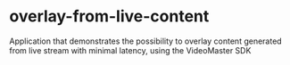 # overlay-from-live-content
Application that demonstrates the possibility to overlay content generated from live stream with minimal latency, using the VideoMaster SDK
